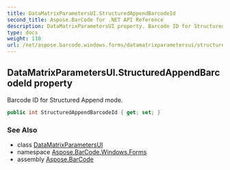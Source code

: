 ```yaml
---
title: DataMatrixParametersUI.StructuredAppendBarcodeId
second_title: Aspose.BarCode for .NET API Reference
description: DataMatrixParametersUI property. Barcode ID for Structured Append mode
type: docs
weight: 110
url: /net/aspose.barcode.windows.forms/datamatrixparametersui/structuredappendbarcodeid/
---
```

## DataMatrixParametersUI.StructuredAppendBarcodeId property

Barcode ID for Structured Append mode.

```csharp
public int StructuredAppendBarcodeId { get; set; }
```

### See Also

* class [DataMatrixParametersUI](../)
* namespace [Aspose.BarCode.Windows.Forms](../../datamatrixparametersui/)
* assembly [Aspose.BarCode](../../../)



